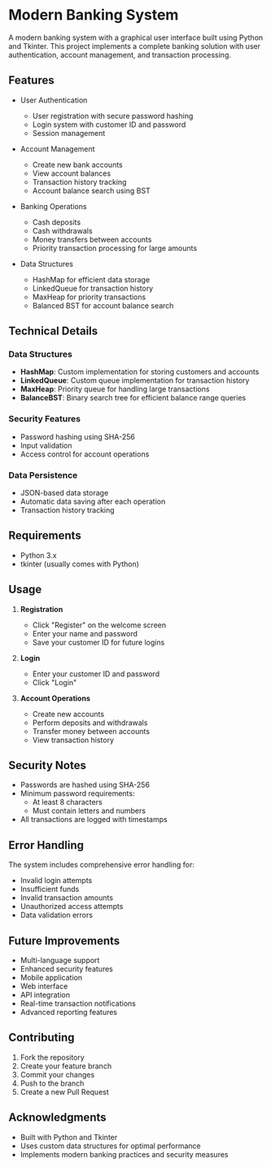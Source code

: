 # Modern Banking System

A modern banking system with a graphical user interface built using Python and Tkinter. This project implements a complete banking solution with user authentication, account management, and transaction processing.

## Features

- User Authentication
  - User registration with secure password hashing
  - Login system with customer ID and password
  - Session management

- Account Management
  - Create new bank accounts
  - View account balances
  - Transaction history tracking
  - Account balance search using BST

- Banking Operations
  - Cash deposits
  - Cash withdrawals
  - Money transfers between accounts
  - Priority transaction processing for large amounts

- Data Structures
  - HashMap for efficient data storage
  - LinkedQueue for transaction history
  - MaxHeap for priority transactions
  - Balanced BST for account balance search

## Technical Details

### Data Structures
- **HashMap**: Custom implementation for storing customers and accounts
- **LinkedQueue**: Custom queue implementation for transaction history
- **MaxHeap**: Priority queue for handling large transactions
- **BalanceBST**: Binary search tree for efficient balance range queries

### Security Features
- Password hashing using SHA-256
- Input validation
- Access control for account operations

### Data Persistence
- JSON-based data storage
- Automatic data saving after each operation
- Transaction history tracking


## Requirements

- Python 3.x
- tkinter (usually comes with Python)

## Usage

1. **Registration**
   - Click "Register" on the welcome screen
   - Enter your name and password
   - Save your customer ID for future logins

2. **Login**
   - Enter your customer ID and password
   - Click "Login"

3. **Account Operations**
   - Create new accounts
   - Perform deposits and withdrawals
   - Transfer money between accounts
   - View transaction history

## Security Notes

- Passwords are hashed using SHA-256
- Minimum password requirements:
  - At least 8 characters
  - Must contain letters and numbers
- All transactions are logged with timestamps

## Error Handling

The system includes comprehensive error handling for:
- Invalid login attempts
- Insufficient funds
- Invalid transaction amounts
- Unauthorized access attempts
- Data validation errors

## Future Improvements

- Multi-language support
- Enhanced security features
- Mobile application
- Web interface
- API integration
- Real-time transaction notifications
- Advanced reporting features

## Contributing

1. Fork the repository
2. Create your feature branch
3. Commit your changes
4. Push to the branch
5. Create a new Pull Request

## Acknowledgments

- Built with Python and Tkinter
- Uses custom data structures for optimal performance
- Implements modern banking practices and security measures
